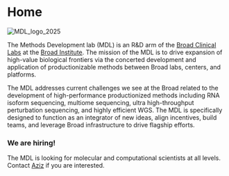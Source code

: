 # Home

![MDL_logo_2025](https://github.com/user-attachments/assets/8e977c28-80a0-46f0-b1e3-ed9128375276)

    
The Methods Development lab (MDL) is an R&D arm of the [Broad Clinical Labs](https://broadclinicallabs.org/) at the [Broad Institute](https://www.broadinstitute.org). The mission of the MDL is to drive expansion of high-value biological frontiers via the concerted development and application of productionizable methods between Broad labs, centers, and platforms.

The MDL addresses current challenges we see at the Broad related to the development of high-performance productionized methods including RNA isoform sequencing, multiome sequencing, ultra high-throughput perturbation sequencing, and highly efficient WGS. The MDL is specifically designed to function as an integrator of new ideas, align incentives, build teams, and leverage Broad infrastructure to drive flagship efforts.

### We are hiring!

The MDL is looking for molecular and computational scientists at all levels. Contact [Aziz](team.md) if you are interested.
